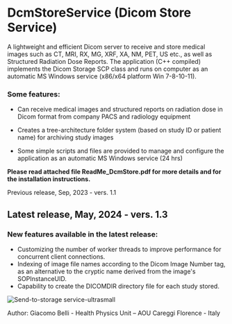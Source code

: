 # DcmStoreService  (Dicom Store Service)

A lightweight and efficient Dicom server to receive and store medical images such as CT, MRI, RX, MG, XRF, XA, NM, PET, US etc., as well as Structured Radiation Dose Reports.
The application (C++ compiled) implements the Dicom Storage SCP class and runs on computer as an automatic MS Windows service (x86/x64 platform Win 7-8-10-11).

### Some features:
- Can receive medical images and structured reports on radiation dose in Dicom format from company PACS and radiology equipment

- Creates a tree-architecture folder system (based on study ID or patient name) for archiving study images

- Some simple scripts and files are provided to manage and configure the application as an automatic MS Windows service (24 hrs)


**Please read attached file ReadMe_DcmStore.pdf for more details and for the installation instructions.**
   

Previous release, Sep, 2023 - vers. 1.1


## Latest release, May, 2024 - vers. 1.3

### New features available in the latest release:
- Customizing the number of worker threads to improve performance for concurrent client connections.
- Indexing of image file names according to the Dicom Image Number tag, as an alternative to the cryptic name derived from the image's SOPInstanceUID.
- Capability to create the DICOMDIR directory file for each study stored. 




![Send-to-storage service-ultrasmall](https://github.com/giacbli/DcmStoreService/assets/15181782/d3c31ce8-046b-45f6-831f-87aec9ed98c1)




Author: Giacomo Belli -
Health Physics Unit – AOU Careggi
Florence - Italy
